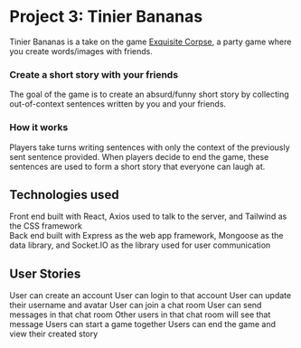 # Project 3: Tinier Bananas

Tinier Bananas is a take on the game <a href="https://en.wikipedia.org/wiki/Exquisite_corpse">Exquisite Corpse</a>, a party game where you create words/images with friends.

### Create a short story with your friends

The goal of the game is to create an absurd/funny short story by collecting out-of-context sentences written by you and your friends.

### How it works

Players take turns writing sentences with only the context of the previously sent sentence provided. When players decide to end the game, these sentences are used to form a short story that everyone can laugh at.

## Technologies used

Front end built with React, Axios used to talk to the server, and Tailwind as the CSS framework <br>
Back end built with Express as the web app framework, Mongoose as the data library, and Socket.IO as the library used for user communication

## User Stories

User can create an account
User can login to that account
User can update their username and avatar
User can join a chat room
User can send messages in that chat room
Other users in that chat room will see that message
Users can start a game together
Users can end the game and view their created story
